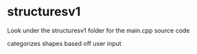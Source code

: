 structuresv1
============
Look under the structuresv1 folder for the main.cpp source code

categorizes shapes based off user input
